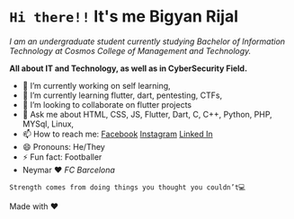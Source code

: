 # `Hi there!!` It's me Bigyan Rijal

_I am an undergraduate student currently studying Bachelor of Information Technology at Cosmos College of Management and Technology._

**All about IT and Technology, as well as in CyberSecurity Field.**

- 🔭 I’m currently working on self learning,
- 🌱 I’m currently learning flutter, dart, pentesting, CTFs,
- 👯 I’m looking to collaborate on flutter projects
- 💬 Ask me about HTML, CSS, JS, Flutter, Dart, C, C++, Python, PHP, MYSql, Linux,
- 📫 How to reach me:  [Facebook](https://www.facebook.com/rijalbigyan76/)  [Instagram](https://www.instagram.com/rijalbigyan76/)  [Linked In](https://www.linkedin.com/in/bigyan-rijal-70bb62179/) 
- 😄 Pronouns: He/They
- ⚡ Fun fact: Footballer
- Neymar ❤️ _FC Barcelona_
```
Strength comes from doing things you thought you couldn’t💻
```
Made with ❤️
